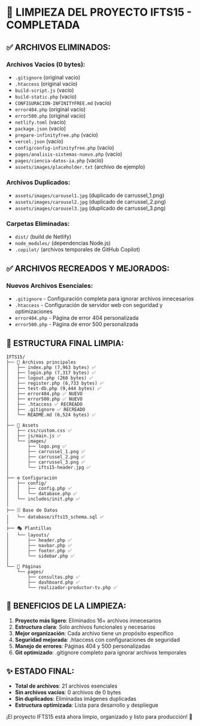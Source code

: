 # 🧹 LIMPIEZA DEL PROYECTO IFTS15 - COMPLETADA

## ✅ ARCHIVOS ELIMINADOS:

### Archivos Vacíos (0 bytes):
- `.gitignore` (original vacío)
- `.htaccess` (original vacío) 
- `build-script.js` (vacío)
- `build-static.php` (vacío)
- `CONFIGURACION-INFINITYFREE.md` (vacío)
- `error404.php` (original vacío)
- `error500.php` (original vacío)
- `netlify.toml` (vacío)
- `package.json` (vacío)
- `prepare-infinityfree.php` (vacío)
- `vercel.json` (vacío)
- `config/config-infinityfree.php` (vacío)
- `pages/analisis-sistemas-nuevo.php` (vacío)
- `pages/ciencia-datos-ia.php` (vacío)
- `assets/images/placeholder.txt` (archivo de ejemplo)

### Archivos Duplicados:
- `assets/images/carousel1.jpg` (duplicado de carrussel_1.png)
- `assets/images/carousel2.jpg` (duplicado de carrussel_2.png)
- `assets/images/carousel3.jpg` (duplicado de carrussel_3.png)

### Carpetas Eliminadas:
- `dist/` (build de Netlify)
- `node_modules/` (dependencias Node.js)
- `.copilot/` (archivos temporales de GitHub Copilot)

## ✅ ARCHIVOS RECREADOS Y MEJORADOS:

### Nuevos Archivos Esenciales:
- `.gitignore` - Configuración completa para ignorar archivos innecesarios
- `.htaccess` - Configuración de servidor web con seguridad y optimizaciones
- `error404.php` - Página de error 404 personalizada
- `error500.php` - Página de error 500 personalizada

## 📁 ESTRUCTURA FINAL LIMPIA:

```
IFTS15/
├── 📄 Archivos principales
│   ├── index.php (7,963 bytes) ✅
│   ├── login.php (7,317 bytes) ✅
│   ├── logout.php (268 bytes) ✅
│   ├── register.php (6,733 bytes) ✅
│   ├── test-db.php (9,444 bytes) ✅
│   ├── error404.php ✅ NUEVO
│   ├── error500.php ✅ NUEVO
│   ├── .htaccess ✅ RECREADO
│   ├── .gitignore ✅ RECREADO
│   └── README.md (6,524 bytes) ✅
│
├── 🎨 Assets
│   ├── css/custom.css ✅
│   ├── js/main.js ✅
│   └── images/
│       ├── logo.png ✅
│       ├── carrussel_1.png ✅
│       ├── carrussel_2.png ✅
│       ├── carrussel_3.png ✅
│       └── ifts15-header.jpg ✅
│
├── ⚙️ Configuración
│   ├── config/
│   │   ├── config.php ✅
│   │   └── database.php ✅
│   └── includes/init.php ✅
│
├── 🗄️ Base de Datos
│   └── database/ifts15_schema.sql ✅
│
├── 🎭 Plantillas
│   └── layouts/
│       ├── header.php ✅
│       ├── navbar.php ✅
│       ├── footer.php ✅
│       └── sidebar.php ✅
│
└── 📄 Páginas
    └── pages/
        ├── consultas.php ✅
        ├── dashboard.php ✅
        └── realizador-productor-tv.php ✅
```

## 🎯 BENEFICIOS DE LA LIMPIEZA:

1. **Proyecto más ligero**: Eliminados 16+ archivos innecesarios
2. **Estructura clara**: Solo archivos funcionales y necesarios
3. **Mejor organización**: Cada archivo tiene un propósito específico
4. **Seguridad mejorada**: .htaccess con configuraciones de seguridad
5. **Manejo de errores**: Páginas 404 y 500 personalizadas
6. **Git optimizado**: .gitignore completo para ignorar archivos temporales

## ✨ ESTADO FINAL:
- **Total de archivos**: 21 archivos esenciales
- **Sin archivos vacíos**: 0 archivos de 0 bytes
- **Sin duplicados**: Eliminadas imágenes duplicadas
- **Estructura optimizada**: Lista para desarrollo y despliegue

¡El proyecto IFTS15 está ahora limpio, organizado y listo para producción! 🚀

